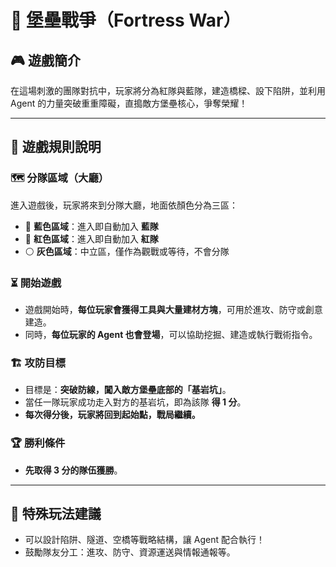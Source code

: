 # 🏰 堡壘戰爭（Fortress War）

## 🎮 遊戲簡介

在這場刺激的團隊對抗中，玩家將分為紅隊與藍隊，建造橋樑、設下陷阱，並利用 Agent 的力量突破重重障礙，直搗敵方堡壘核心，爭奪榮耀！

---

## 📌 遊戲規則說明

### 🗺 分隊區域（大廳）

進入遊戲後，玩家將來到分隊大廳，地面依顏色分為三區：

* 🔵 **藍色區域**：進入即自動加入 **藍隊**
* 🔴 **紅色區域**：進入即自動加入 **紅隊**
* ⚪ **灰色區域**：中立區，僅作為觀戰或等待，不會分隊

### ⏳ 開始遊戲

* 遊戲開始時，**每位玩家會獲得工具與大量建材方塊**，可用於進攻、防守或創意建造。
* 同時，**每位玩家的 Agent 也會登場**，可以協助挖掘、建造或執行戰術指令。

### 🏗 攻防目標

* 目標是：**突破防線，闖入敵方堡壘底部的「基岩坑」**。
* 當任一隊玩家成功走入對方的基岩坑，即為該隊 **得 1 分**。
* **每次得分後，玩家將回到起始點，戰局繼續。**

### 🏆 勝利條件

* **先取得 3 分的隊伍獲勝**。

---

## 🤖 特殊玩法建議

* 可以設計陷阱、隧道、空橋等戰略結構，讓 Agent 配合執行！
* 鼓勵隊友分工：進攻、防守、資源運送與情報通報等。
